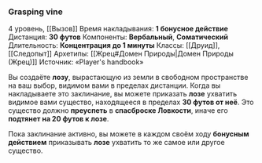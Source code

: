 ### Grasping vine

4 уровень, [[Вызов]]
Время накладывания: **1 бонусное действие**
Дистанция: **30 футов**
Компоненты: **Вербальный**, **Соматический**
Длительность: **Концентрация до 1 минуты**
Классы: [[Друид]], [[Следопыт]]
Архетипы: [[Жрец#Домен Природы|Домен Природы (Жрец)]]
Источник: «Player's handbook»

Вы создаёте **лозу**, вырастающую из земли в свободном пространстве на ваш выбор, видимом вами в пределах дистанции. Когда вы накладываете это заклинание, вы можете приказать **лозе** ухватить видимое вами существо, находящееся в пределах **30 футов от неё**. Это существо должно **преуспеть** в **спасброске Ловкости**, иначе его **подтянет на 20 футов к лозе**.

Пока заклинание активно, вы можете в каждом своём ходу **бонусным действием** приказывать **лозе** ухватить то же самое или другое существо.